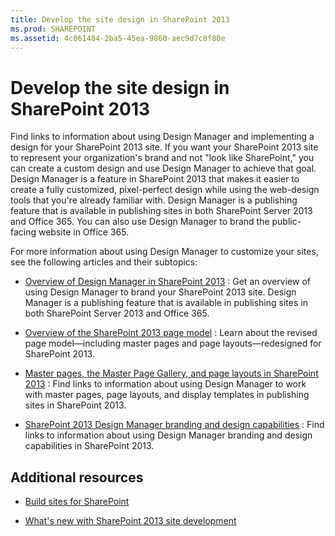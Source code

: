 ```yaml
---
title: Develop the site design in SharePoint 2013
ms.prod: SHAREPOINT
ms.assetid: 4c061484-2ba5-45ea-9860-aec9d7c8f80e
---
```



# Develop the site design in SharePoint 2013
Find links to information about using Design Manager and implementing a design for your SharePoint 2013 site.
If you want your SharePoint 2013 site to represent your organization's brand and not "look like SharePoint," you can create a custom design and use Design Manager to achieve that goal. Design Manager is a feature in SharePoint 2013 that makes it easier to create a fully customized, pixel-perfect design while using the web-design tools that you're already familiar with. Design Manager is a publishing feature that is available in publishing sites in both SharePoint Server 2013 and Office 365. You can also use Design Manager to brand the public-facing website in Office 365.
  
    
    

For more information about using Design Manager to customize your sites, see the following articles and their subtopics:
-  [Overview of Design Manager in SharePoint 2013](overview-of-design-manager-in-sharepoint.md) : Get an overview of using Design Manager to brand your SharePoint 2013 site. Design Manager is a publishing feature that is available in publishing sites in both SharePoint Server 2013 and Office 365.
    
  
-  [Overview of the SharePoint 2013 page model](overview-of-the-sharepoint-page-model.md) : Learn about the revised page model—including master pages and page layouts—redesigned for SharePoint 2013.
    
  
-  [Master pages, the Master Page Gallery, and page layouts in SharePoint 2013](master-pages-the-master-page-gallery-and-page-layouts-in-sharepoint.md) : Find links to information about using Design Manager to work with master pages, page layouts, and display templates in publishing sites in SharePoint 2013.
    
  
-  [SharePoint 2013 Design Manager branding and design capabilities](sharepoint-design-manager-branding-and-design-capabilities.md) : Find links to information about using Design Manager branding and design capabilities in SharePoint 2013.
    
  

## Additional resources
<a name="bk_addresources"> </a>


-  [Build sites for SharePoint](build-sites-for-sharepoint.md)
    
  
-  [What's new with SharePoint 2013 site development](what-s-new-with-sharepoint-site-development.md)
    
  

